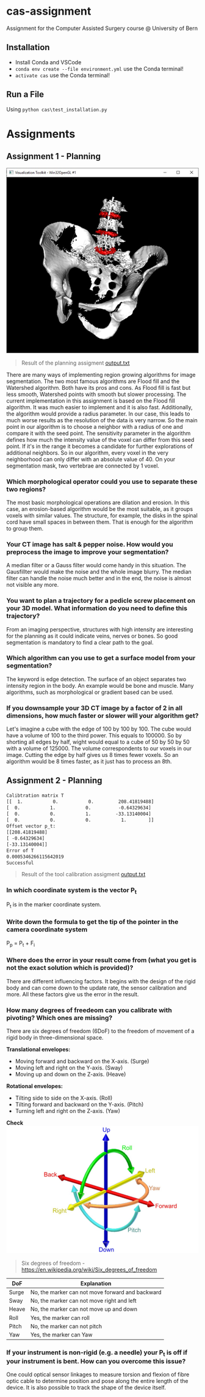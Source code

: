 # cas-assignment #
Assignment for the Computer Assisted Surgery course @ University of Bern

## Installation ##

* Install Conda and VSCode
* `conda env create --file environment.yml` use the Conda terminal!
* `activate cas` use the Conda terminal!

## Run a File ##

Using `python cas\test_installation.py`

# Assignments #

## Assignment 1 - Planning ##

![result assignment planning](assignments/planning/result.png)
> Result of the planning assigment [output.txt](assignments/planning/output.txt)

There are many ways of implementing region growing algorithms for image segmentation. The two most famous algorithms are Flood fill and the Watershed algorithm. Both have its pros and cons. As Flood fill is fast but less smooth, Watershed points with smooth but slower processing. The current implementation in this assignment is based on the Flood fill algorithm. It was much easier to implement and it is also fast. Additionally, the algorithm would provide a radius parameter. In our case, this leads to much worse results as the resolution of the data is very narrow.
So the main point in our algorithm is to choose a neighbor with a radius of one and compare it with the seed point. The sensitivity parameter in the algorithm defines how much the intensity value of the voxel can differ from this seed point. If it's in the range it becomes a candidate for further explorations of additional neighbors. So in our algorithm, every voxel in the very neighborhood can only differ with an absolute value of 40.
On your segmentation mask, two vertebrae are connected by 1 voxel. 

### Which morphological operator could you use to separate these two regions? ###
The most basic morphological operations are dilation and erosion. In this case, an erosion-based algorithm would be the most suitable, as it groups voxels with similar values. The structure, for example, the disks in the spinal cord have small spaces in between them. That is enough for the algorithm to group them.

### Your CT image has salt & pepper noise. How would you preprocess the image to improve your segmentation? ###
A median filter or a Gauss filter would come handy in this situation. The Gausfillter would make the noise and the whole image blurry. The median filter can handle the noise much better and in the end, the noise is almost not visible any more.

### You want to plan a trajectory for a pedicle screw placement on your 3D model. What information do you need to define this trajectory? ###

From an imaging perspective, structures with high intensity are interesting for the planning as it could indicate veins, nerves or bones. So good segmentation is mandatory to find a clear path to the goal.

### Which algorithm can you use to get a surface model from your segmentation? ###
The keyword is edge detection. The surface of an object separates two intensity region in the body. An example would be bone and muscle. Many algorithms, such as morphological or gradient based can be used.


### If you downsample your 3D CT image by a factor of 2 in all dimensions, how much faster or slower will your algorithm get? ###
Let's imagine a cube with the edge of 100 by 100 by 100. The cube would have a volume of 100 to the third power. This equals to 100000. So by shorting all edges by half, wight would equal to a cube of 50 by 50 by 50 with a volume of 125000. The volume correspondents to our voxels in our image. Cutting the edge by half gives us 8 times fewer voxels. So an algorithm would be 8 times faster, as it just has to process an 8th.

## Assignment 2 - Planning ##
    Calibtration matrix T
    [[  1.           0.           0.         208.41819488]
    [  0.           1.           0.          -0.64329634]
    [  0.           0.           1.         -33.13140004]
    [  0.           0.           0.           1.        ]]
    Offset vector p_t:
    [[208.41819488]
    [ -0.64329634]
    [-33.13140004]]
    Error of T
    0.0005346266115642019
    Successful

> Result of the tool calibration assigment [output.txt](assignments/toolcalibration/output.txt)

### In which coordinate system is the vector P<sub>t</sub> ###
P<sub>t</sub> is in the marker coordinate system.
### Write down the formula to get the tip of the pointer in the camera coordinate system ###
P<sub>p</sub> = P<sub>t</sub> + F<sub>i</sub>
### Where does the error in your result come from (what you get is not the exact solution which is provided)? ###
There are different influencing factors. It begins with the design of the rigid body and can come down to the update rate, the sensor calibration and more. All these factors give us the error in the result.
### How many degrees of freedeom can you calibrate with pivoting? Which ones are missing? ###
There are six degrees of freedom (6DoF) to the freedom of movement of a rigid body in three-dimensional space.

**Translational envelopes:**
* Moving forward and backward on the X-axis. (Surge)
* Moving left and right on the Y-axis. (Sway)
* Moving up and down on the Z-axis. (Heave)

**Rotational envelopes:**
* Tilting side to side on the X-axis. (Roll)
* Tilting forward and backward on the Y-axis. (Pitch)
* Turning left and right on the Z-axis. (Yaw)

**Check**
![result assignment planning](assignments/toolcalibration/6DOF_en.jpg)
> Six degrees of freedom - https://en.wikipedia.org/wiki/Six_degrees_of_freedom

DoF | Explanation
--- | ---
Surge | No, the marker can not move forward and backward
Sway | No, the marker can not move right and left
Heave | No, the marker can not move up and down
Roll | Yes, the marker can roll
Pitch | No, the marker can not pitch
Yaw | Yes, the marker can Yaw

### If your instrument is non-rigid (e.g. a needle) your P<sub>t</sub> is off if your instrument is bent. How can you overcome this issue? ###
One could optical sensor linkages to measure torsion and flexion of fibre optic cable to determine position and pose along the entire length of the device. It is also possible to track the shape of the device itself.
